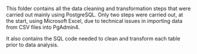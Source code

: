 This folder contains all the data cleaning and transformation steps that were carried out mainly using PostgreSQL. Only two steps were carried out, at the start, using Microsoft Excel, due to technical issues in importing data from CSV files into PgAdmin4.

It also contains the SQL code needed to clean and transform each table prior to data analysis.
